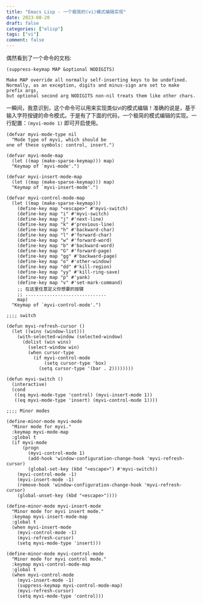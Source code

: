 ```yaml
---
title: "Emacs Lisp - 一个极简的(vi)模式编辑实现"
date: 2023-08-20
draft: false
categories: ["elisp"]
tags: ["vi"]
comment: false
---
```


偶然看到了一个命令的文档:

```
(suppress-keymap MAP &optional NODIGITS)

Make MAP override all normally self-inserting keys to be undefined.
Normally, as an exception, digits and minus-sign are set to make prefix args,
but optional second arg NODIGITS non-nil treats them like other chars.
```

一瞬间，我意识到，这个命令可以用来实现类似vi的模式编辑！准确的说是，基于输入字符按键的命令模式。于是有了下面的代码，一个极简的模式编辑的实现。一行配置：`(myvi-mode 1)` 即可开启使用。

    (defvar myvi-mode-type nil
      "Mode type of myvi, which should be
    one of these symbols: control, insert.")

    (defvar myvi-mode-map
      (let ((map (make-sparse-keymap))) map)
      "Keymap of `myvi-mode'.")

    (defvar myvi-insert-mode-map
      (let ((map (make-sparse-keymap))) map)
      "Keymap of `myvi-insert-mode'.")

    (defvar myvi-control-mode-map
      (let ((map (make-sparse-keymap)))
        (define-key map "<escape>" #'myvi-switch)
        (define-key map "i" #'myvi-switch)
        (define-key map "j" #'next-line)
        (define-key map "k" #'previous-line)
        (define-key map "h" #'backward-char)
        (define-key map "l" #'forward-char)
        (define-key map "w" #'forward-word)
        (define-key map "b" #'backward-word)
        (define-key map "G" #'forward-page)
        (define-key map "gg" #'backward-page)
        (define-key map "o" #'other-window)
        (define-key map "dd" #'kill-region)
        (define-key map "yy" #'kill-ring-save)
        (define-key map "p" #'yank)
        (define-key map "v" #'set-mark-command)
        ;; 在这里任意定义你想要的按键
        ;; ..............................
        map)
      "Keymap of `myvi-control-mode'.")

    ;;;; switch

    (defun myvi-refresh-cursor ()
      (let ((wins (window-list)))
        (with-selected-window (selected-window)
          (dolist (win wins)
            (select-window win)
            (when cursor-type
              (if myvi-control-mode
                  (setq cursor-type 'box)
                (setq cursor-type '(bar . 2))))))))

    (defun myvi-switch ()
      (interactive)
      (cond
       ((eq myvi-mode-type 'control) (myvi-insert-mode 1))
       ((eq myvi-mode-type 'insert) (myvi-control-mode 1))))

    ;;;; Minor modes

    (define-minor-mode myvi-mode
      "Minor mode for myvi."
      :keymap myvi-mode-map
      :global t
      (if myvi-mode
          (progn
            (myvi-control-mode 1)
            (add-hook 'window-configuration-change-hook 'myvi-refresh-cursor)
            (global-set-key (kbd "<escape>") #'myvi-switch))
        (myvi-control-mode -1)
        (myvi-insert-mode -1)
        (remove-hook 'window-configuration-change-hook 'myvi-refresh-cursor)
        (global-unset-key (kbd "<escape>"))))

    (define-minor-mode myvi-insert-mode
      "Minor mode for myvi insert mode."
      :keymap myvi-insert-mode-map
      :global t
      (when myvi-insert-mode
        (myvi-control-mode -1)
        (myvi-refresh-cursor)
        (setq myvi-mode-type 'insert)))

    (define-minor-mode myvi-control-mode
      "Minor mode for myvi control mode."
      :keymap myvi-control-mode-map
      :global t
      (when myvi-control-mode
        (myvi-insert-mode -1)
        (suppress-keymap myvi-control-mode-map)
        (myvi-refresh-cursor)
        (setq myvi-mode-type 'control)))

